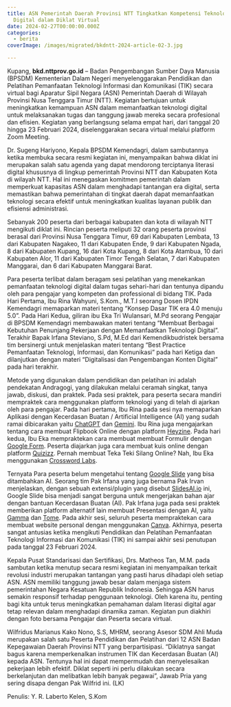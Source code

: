 ```yaml
---
title: ASN Pemerintah Daerah Provinsi NTT Tingkatkan Kompetensi Teknologi
  Digital dalam Diklat Virtual
date: 2024-02-27T00:00:00.000Z
categories:
  - berita
coverImage: /images/migrated/bkdntt-2024-article-02-3.jpg

---
```


Kupang, **bkd.nttprov.go.id** – Badan Pengembangan Sumber Daya Manusia (BPSDM) Kementerian Dalam Negeri menyelenggarakan Pendidikan dan Pelatihan Pemanfaatan Teknologi Informasi dan Komunikasi (TIK) secara virtual bagi Aparatur Sipil Negara (ASN) Pemerintah Daerah di Wilayah Provinsi Nusa Tenggara Timur (NTT). Kegiatan bertujuan untuk meningkatkan kemampuan ASN dalam memanfaatkan teknologi digital untuk melaksanakan tugas dan tanggung jawab mereka secara profesional dan efisien. Kegiatan yang berlangsung selama empat hari, dari tanggal 20 hingga 23 Februari 2024, diselenggarakan secara virtual melalui platform Zoom Meeting.

Dr. Sugeng Hariyono, Kepala BPSDM Kemendagri, dalam sambutannya ketika membuka secara resmi kegiatan ini, menyampaikan bahwa diklat ini merupakan salah satu agenda yang dapat mendorong terciptanya literasi digital khususnya di lingkup pemerintah Provinsi NTT dan Kabupaten Kota di wilayah NTT. Hal ini menegaskan komitmen pemerintah dalam memperkuat kapasitas ASN dalam menghadapi tantangan era digital, serta memastikan bahwa pemerintahan di tingkat daerah dapat memanfaatkan teknologi secara efektif untuk meningkatkan kualitas layanan publik dan efisiensi administrasi.

Sebanyak 200 peserta dari berbagai kabupaten dan kota di wilayah NTT mengikuti diklat ini. Rincian peserta meliputi 32 orang peserta provinsi berasal dari Provinsi Nusa Tenggara Timur, 69 dari Kabupaten Lembata, 13 dari Kabupaten Nagakeo, 11 dari Kabupaten Ende, 9 dari Kabupaten Ngada, 8 dari Kabupaten Kupang, 16 dari Kota Kupang, 8 dari Kota Atambua, 10 dari Kabupaten Alor, 11 dari Kabupaten Timor Tengah Selatan, 7 dari Kabupaten Manggarai, dan 6 dari Kabupaten Manggarai Barat.

Para peserta terlibat dalam beragam sesi pelatihan yang menekankan pemanfaatan teknologi digital dalam tugas sehari-hari dan tentunya dipandu oleh para pengajar yang kompeten dan professional di bidang TIK. Pada Hari Pertama, Ibu Rina Wahyuni, S.Kom., M.T.I seorang Dosen IPDN Kemendagri memaparkan materi tentang “Konsep Dasar TIK era 4.0 menuju 5.0”. Pada Hari Kedua, giliran ibu Eka Tri Wulansari, M.Pd seorang Pengajar di BPSDM Kemendagri membawakan materi tentang “Membuat Berbagai Kebutuhan Penunjang Pekerjaan dengan Memanfaatkan Teknologi Digital”. Terakhir Bapak Irfana Steviano, S.Pd, M.Ed dari Kemendikbudristek bersama tim bersinergi untuk menjelaskan materi tentang “Best Practice Pemanfaatan Teknologi, Informasi, dan Komunikasi” pada hari Ketiga dan dilanjutkan dengan materi “Digitalisasi dan Pengembangan Konten Digital” pada hari terakhir.

Metode yang digunakan dalam pendidikan dan pelatihan ini adalah pendekatan Andragogi, yang dilakukan melalui ceramah singkat, tanya jawab, diskusi, dan praktek. Pada sesi praktek, para peserta secara mandiri mempraktek cara menggunakan platform teknologi yang di telah di ajarkan oleh para pengajar. Pada hari pertama, Ibu Rina pada sesi nya memaparkan Aplikasi dengan Kecerdasan Buatan / Artificial Intelligence (AI) yang sudah ramai dibicarakan yaitu [ChatGPT](https://chat.openai.com/) dan [Gemini](https://gemini.google.com/app). Ibu Rina juga mengajarkan tentang cara membuat Flipbook Online dengan platform [Heyzine](https://heyzine.com/). Pada hari kedua, Ibu Eka mempraktekan cara membuat membuat Formulir dengan [Google Form](https://docs.google.com/forms/). Peserta diajarkan juga cara membuat kuis online dengan platform [Quizizz](https://quizizz.com/). Pernah membuat Teka Teki Silang Online? Nah, Ibu Eka menggunakan [Crossword Labs](https://crosswordlabs.com/).

Ternyata Para peserta belum mengetahui tentang [Google Slide](https://docs.google.com/presentation) yang bisa ditambahkan AI. Seorang tim Pak Irfana yang juga bernama Pak Irvan menjelaskan, dengan sebuah extensi/plugin yang disebut [SlidesAI.io](https://workspace.google.com/marketplace/app/slidesaiio_create_slides_with_ai/904276957168) ini, Google Slide bisa menjadi sangat berguna untuk mengerjakan bahan ajar dengan bantuan Kecerdasan Buatan (AI). Pak Irfana juga pada sesi praktek memberikan platform alternatif lain membuat Presentasi dengan AI, yaitu [Gamma](https://gamma.app/) dan [Tome](https://tome.app/). Pada akhir sesi, seluruh peserta mempraktekan cara membuat website personal dengan menggunakan [Canva](http://canva.com/). Akhirnya, peserta sangat antusias ketika mengikuti Pendidikan dan Pelatihan Pemanfaatan Teknologi Informasi dan Komunikasi (TIK) ini sampai akhir sesi penutupan pada tanggal 23 Februari 2024.

Kepala Pusat Standarisasi dan Sertifikasi, Drs. Matheos Tan, M.M. pada sambutan ketika menutup secara resmi kegiatan ini menyampaikan terkait revolusi industri merupakan tantangan yang pasti harus dihadapi oleh setiap ASN. ASN memiliki tanggung jawab besar dalam menjaga sistem pemerintahan Negara Kesatuan Republik Indonesia. Sehingga ASN harus semakin responsif terhadap penggunaan teknologi. Oleh karena itu, penting bagi kita untuk terus meningkatkan pemahaman dalam literasi digital agar tetap relevan dalam menghadapi dinamika zaman. Kegiatan pun diakhiri dengan foto bersama Pengajar dan Peserta secara virtual.

Wilfridus Marianus Kako Nono, S.S, MHRM, seorang Asesor SDM Ahli Muda merupakan salah satu Peserta Pendidikan dan Pelatihan dari 12 ASN Badan Kepegawaian Daerah Provinsi NTT yang berpartisipasi. “Diklatnya sangat bagus karena memperkenalkan instrumen TIK dan Kecerdasan Buatan (AI) kepada ASN. Tentunya hal ini dapat mempermudah dan menyelesaikan pekerjaan lebih efektif. Diklat seperti ini perlu dilakukan secara berkelanjutan dan melibatkan lebih banyak pegawai”, Jawab Pria yang sering disapa dengan Pak Wilfrid ini. (LK)

Penulis: Y. R. Laberto Kelen, S.Kom
